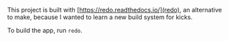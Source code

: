 This project is built with [https://redo.readthedocs.io/](redo), an alternative
to make, because I wanted to learn a new build system for kicks.

To build the app, run `redo`.
